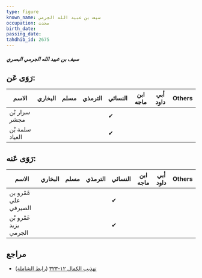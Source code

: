```yaml
---
type: figure
known_name: سيف بن عبيد الله الجرمي
occupation: محدث
birth_date:
passing_date:
tahdhib_id: 2675
---
```

##### سيف بن عبيد الله الجرمي البصري

## رَوَى عَن:
| الاسم           | البخاري | مسلم | الترمذي | النسائي | ابن ماجه | أبي داود | Others |
| --------------- | ------- | ---- | ------- | ------- | -------- | -------- | ------ |
| سرار بْن مجشر   |         |      |         | ✔       |          |          |        |
| سلمة بْن العياد |         |      |         | ✔       |          |          |        |
## رَوَى عَنه:
| الاسم                  | البخاري | مسلم | الترمذي | النسائي | ابن ماجه | أبي داود | Others |
| ---------------------- | ------- | ---- | ------- | ------- | -------- | -------- | ------ |
| عَمْرو بن علي الصيرفي  |         |      |         | ✔       |          |          |        |
| عَمْرو بْن يزيد الجرمي |         |      |         | ✔       |          |          |        |
## مراجع
- [تهذيب الكمال ١٢-٣٢٣](obsidian://open?vault=Tahdhib-al-Kamal&file=Figures/٢٦٧٥-سيف%20بن%20عبيد%20الله%20الجرمي%20البصري) ([رابط الشاملة](https://shamela.ws/book/3722/6096))